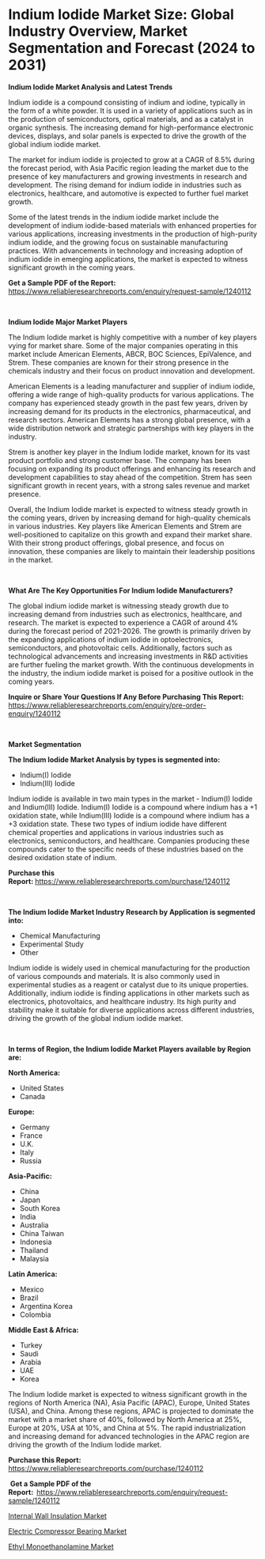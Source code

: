 <p><h1>Indium Iodide Market Size: Global Industry Overview, Market Segmentation and Forecast (2024 to 2031)</h1></p><p><strong>Indium Iodide Market Analysis and Latest Trends</strong></p>
<p><p>Indium iodide is a compound consisting of indium and iodine, typically in the form of a white powder. It is used in a variety of applications such as in the production of semiconductors, optical materials, and as a catalyst in organic synthesis. The increasing demand for high-performance electronic devices, displays, and solar panels is expected to drive the growth of the global indium iodide market.</p><p>The market for indium iodide is projected to grow at a CAGR of 8.5% during the forecast period, with Asia Pacific region leading the market due to the presence of key manufacturers and growing investments in research and development. The rising demand for indium iodide in industries such as electronics, healthcare, and automotive is expected to further fuel market growth.</p><p>Some of the latest trends in the indium iodide market include the development of indium iodide-based materials with enhanced properties for various applications, increasing investments in the production of high-purity indium iodide, and the growing focus on sustainable manufacturing practices. With advancements in technology and increasing adoption of indium iodide in emerging applications, the market is expected to witness significant growth in the coming years.</p></p>
<p><strong>Get a Sample PDF of the Report:&nbsp;</strong> <a href="https://www.reliableresearchreports.com/enquiry/request-sample/1240112">https://www.reliableresearchreports.com/enquiry/request-sample/1240112</a></p>
<p>&nbsp;</p>
<p><strong>Indium Iodide Major Market Players</strong></p>
<p><p>The Indium Iodide market is highly competitive with a number of key players vying for market share. Some of the major companies operating in this market include American Elements, ABCR, BOC Sciences, EpiValence, and Strem. These companies are known for their strong presence in the chemicals industry and their focus on product innovation and development.</p><p>American Elements is a leading manufacturer and supplier of indium iodide, offering a wide range of high-quality products for various applications. The company has experienced steady growth in the past few years, driven by increasing demand for its products in the electronics, pharmaceutical, and research sectors. American Elements has a strong global presence, with a wide distribution network and strategic partnerships with key players in the industry.</p><p>Strem is another key player in the Indium Iodide market, known for its vast product portfolio and strong customer base. The company has been focusing on expanding its product offerings and enhancing its research and development capabilities to stay ahead of the competition. Strem has seen significant growth in recent years, with a strong sales revenue and market presence.</p><p>Overall, the Indium Iodide market is expected to witness steady growth in the coming years, driven by increasing demand for high-quality chemicals in various industries. Key players like American Elements and Strem are well-positioned to capitalize on this growth and expand their market share. With their strong product offerings, global presence, and focus on innovation, these companies are likely to maintain their leadership positions in the market.</p></p>
<p>&nbsp;</p>
<p><strong>What Are The Key Opportunities For Indium Iodide Manufacturers?</strong></p>
<p><p>The global indium iodide market is witnessing steady growth due to increasing demand from industries such as electronics, healthcare, and research. The market is expected to experience a CAGR of around 4% during the forecast period of 2021-2026. The growth is primarily driven by the expanding applications of indium iodide in optoelectronics, semiconductors, and photovoltaic cells. Additionally, factors such as technological advancements and increasing investments in R&D activities are further fueling the market growth. With the continuous developments in the industry, the indium iodide market is poised for a positive outlook in the coming years.</p></p>
<p><strong>Inquire or Share Your Questions If Any Before Purchasing This Report:</strong> <a href="https://www.reliableresearchreports.com/enquiry/pre-order-enquiry/1240112">https://www.reliableresearchreports.com/enquiry/pre-order-enquiry/1240112</a></p>
<p>&nbsp;</p>
<p><strong>Market Segmentation</strong></p>
<p><strong>The Indium Iodide Market Analysis by types is segmented into:</strong></p>
<p><ul><li>Indium(I) Iodide</li><li>Indium(III) Iodide</li></ul></p>
<p><p>Indium iodide is available in two main types in the market - Indium(I) Iodide and Indium(III) Iodide. Indium(I) Iodide is a compound where indium has a +1 oxidation state, while Indium(III) Iodide is a compound where indium has a +3 oxidation state. These two types of indium iodide have different chemical properties and applications in various industries such as electronics, semiconductors, and healthcare. Companies producing these compounds cater to the specific needs of these industries based on the desired oxidation state of indium.</p></p>
<p><strong>Purchase this Report:&nbsp;</strong><a href="https://www.reliableresearchreports.com/purchase/1240112">https://www.reliableresearchreports.com/purchase/1240112</a></p>
<p>&nbsp;</p>
<p><strong>The Indium Iodide Market Industry Research by Application is segmented into:</strong></p>
<p><ul><li>Chemical Manufacturing</li><li>Experimental Study</li><li>Other</li></ul></p>
<p><p>Indium iodide is widely used in chemical manufacturing for the production of various compounds and materials. It is also commonly used in experimental studies as a reagent or catalyst due to its unique properties. Additionally, indium iodide is finding applications in other markets such as electronics, photovoltaics, and healthcare industry. Its high purity and stability make it suitable for diverse applications across different industries, driving the growth of the global indium iodide market.</p></p>
<p>&nbsp;</p>
<p><strong>In terms of Region, the Indium Iodide Market Players available by Region are:</strong></p>
<p>
    <p> <strong> North America: </strong>
        <ul>
            <li>United States</li>
            <li>Canada</li>
        </ul>
        </p> 
    <p> <strong> Europe: </strong>
        <ul>
            <li>Germany</li>
            <li>France</li>
            <li>U.K.</li>
            <li>Italy</li>
            <li>Russia</li>
        </ul>
        </p> 
    <p> <strong> Asia-Pacific: </strong>
        <ul>
            <li>China</li>
            <li>Japan</li>
            <li>South Korea</li>
            <li>India</li>
            <li>Australia</li>
            <li>China Taiwan</li>
            <li>Indonesia</li>
            <li>Thailand</li>
            <li>Malaysia</li>
        </ul>
        </p> 
    <p> <strong> Latin America: </strong>
        <ul>
            <li>Mexico</li>
            <li>Brazil</li>
            <li>Argentina Korea</li>
            <li>Colombia</li>
        </ul>
        </p> 
    <p> <strong> Middle East & Africa: </strong>
        <ul>
            <li>Turkey</li>
            <li>Saudi</li>
            <li>Arabia</li>
            <li>UAE</li>
            <li>Korea</li>
        </ul>
    </p>
    </p>
<p><p>The Indium Iodide market is expected to witness significant growth in the regions of North America (NA), Asia Pacific (APAC), Europe, United States (USA), and China. Among these regions, APAC is projected to dominate the market with a market share of 40%, followed by North America at 25%, Europe at 20%, USA at 10%, and China at 5%. The rapid industrialization and increasing demand for advanced technologies in the APAC region are driving the growth of the Indium Iodide market.</p></p>
<p><strong>Purchase this Report: </strong><a href="https://www.reliableresearchreports.com/purchase/1240112">https://www.reliableresearchreports.com/purchase/1240112</a></p>
<p>&nbsp;<strong>Get a Sample PDF of the Report:&nbsp;&nbsp;</strong><a href="https://www.reliableresearchreports.com/enquiry/request-sample/1240112">https://www.reliableresearchreports.com/enquiry/request-sample/1240112</a></p>
<p><strong></strong></p>
<p><p><a href="https://github.com/lubmix/Market-Research-Report-List-1/blob/main/internal-wall-insulation-market.md">Internal Wall Insulation Market</a></p><p><a href="https://issuu.com/reportprime-2/docs/electric-compressor-bearing-market-size-2030.pptx">Electric Compressor Bearing Market</a></p><p><a href="https://github.com/joannagoyvaerts/Market-Research-Report-List-1/blob/main/ethyl-monoethanolamine-market.md">Ethyl Monoethanolamine Market</a></p></p>